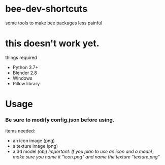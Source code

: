 # bee-dev-shortcuts
some tools to make bee packages less painful

# this doesn't work yet.

things required
- Python 3.7+
- Blender 2.8
- Windows
- Pillow library

# Usage
### Be sure to modify config.json before using.
items needed:
- an icon image (png)
- a texture image (png)
- a 3d model (obj)
*Important: If you plan to use an icon and a model, make sure you name it "icon.png" and name the texture "texture.png"*
